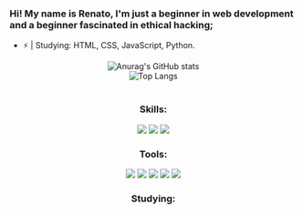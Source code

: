 ### Hi! My name is Renato, I'm just a beginner in web development and a beginner fascinated in ethical hacking;

- ⚡️ | Studying: HTML, CSS, JavaScript, Python.

<div align="center">
  <img src="https://github-readme-stats.vercel.app/api?username=renatinnsx&show_icons=true&theme=dark&icon_color=7C00FF&border_color=202020" alt="Anurag's GitHub stats" />
</div>

<div align="center">
  <img src="https://github-readme-stats.vercel.app/api/top-langs/?username=renatinnsx&layout=compact&theme=dark&icon_color=7C00FF&border_color=202020" alt="Top Langs" />
</div>

<div style="display: inline_block" align="center"><br>
    <h3>Skills:</h3>
    <img src="https://img.shields.io/badge/HTML5-000000?style=for-the-badge&logo=html5&logoColor=E34F26"/>
    <img src="https://img.shields.io/badge/CSS3-000000?style=for-the-badge&logo=css3&logoColor=1572B6"/>
    <img src="https://img.shields.io/badge/Python-000000?style=for-the-badge&logo=python&logoColor=blue"/>
</div>

<div align="center">
    <h3>Tools:</h3>
    <img src="https://img.shields.io/badge/Visual_Studio_Code-000000?style=for-the-badge&logo=visual%20studio%20code&logoColor=white">
    <img src="https://img.shields.io/badge/GitHub-000000?style=for-the-badge&logo=github&logoColor=white"/>
    <img src="https://img.shields.io/badge/Notion-000000?style=for-the-badge&logo=notion&logoColor=white"/>
    <img src="https://img.shields.io/badge/Windows-000000?style=for-the-badge&logo=windows&logoColor=white"/>
    <img src="https://img.shields.io/badge/Kali_Linux-000000?style=for-the-badge&logo=kali-linux&logoColor=white"/>
</div>

<div align="center">
    <h3>Studying:</h3>
</div>

